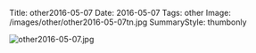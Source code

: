 Title: other2016-05-07
Date: 2016-05-07
Tags: other
Image: /images/other/other2016-05-07tn.jpg
SummaryStyle: thumbonly

![other2016-05-07.jpg]({static}/images/other/other2016-05-07.jpg)
